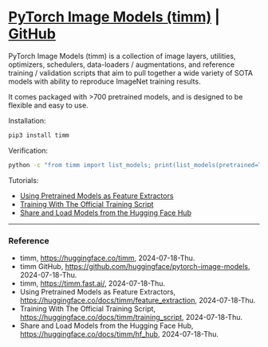 # [PyTorch Image Models (timm)](https://huggingface.co/timm) | [GitHub](https://github.com/huggingface/pytorch-image-models)

PyTorch Image Models (timm) is a collection of image layers, utilities, optimizers, schedulers, data-loaders / augmentations, and reference training / validation scripts that aim to pull together a wide variety of SOTA models with ability to reproduce ImageNet training results.

It comes packaged with >700 pretrained models, and is designed to be flexible and easy to use.

Installation:
```Bash
pip3 install timm
```

Verification:
```Bash
python -c "from timm import list_models; print(list_models(pretrained=True)[:5])"
```

Tutorials:
* [Using Pretrained Models as Feature Extractors](https://huggingface.co/docs/timm/feature_extraction)
* [Training With The Official Training Script](https://huggingface.co/docs/timm/training_script)
* [Share and Load Models from the Hugging Face Hub](https://huggingface.co/docs/timm/hf_hub)

---

### Reference
- timm, https://huggingface.co/timm, 2024-07-18-Thu.
- timm GitHub, https://github.com/huggingface/pytorch-image-models, 2024-07-18-Thu.
- timm, https://timm.fast.ai/, 2024-07-18-Thu.
- Using Pretrained Models as Feature Extractors, https://huggingface.co/docs/timm/feature_extraction, 2024-07-18-Thu.
- Training With The Official Training Script, https://huggingface.co/docs/timm/training_script, 2024-07-18-Thu.
- Share and Load Models from the Hugging Face Hub, https://huggingface.co/docs/timm/hf_hub, 2024-07-18-Thu.
